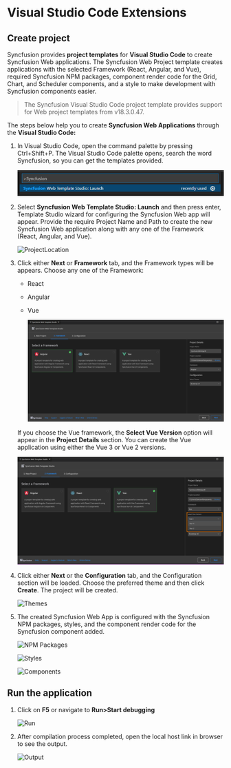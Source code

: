 # Visual Studio Code Extensions

## Create project

Syncfusion provides **project templates** for **Visual Studio Code** to create Syncfusion Web applications. The Syncfusion Web Project template creates applications with the selected Framework (React, Angular, and Vue), required Syncfusion NPM packages, component render code for the Grid, Chart, and Scheduler components, and a style to make development with Syncfusion components easier.

   > The Syncfusion Visual Studio Code project template provides support for Web project templates from v18.3.0.47.

The steps below help you to create **Syncfusion Web Applications** through the **Visual Studio Code:**

1. In Visual Studio Code, open the command palette by pressing Ctrl+Shift+P. The Visual Studio Code palette opens, search the word Syncfusion, so you can get the templates provided.

    ![CreateProjectPalette](../images/CreateProjectPalette.png)

2. Select **Syncfusion Web Template Studio: Launch** and then press enter, Template Studio wizard for configuring the Syncfusion Web app will appear. Provide the require Project Name and Path to create the new Syncfusion Web application along with any one of the Framework (React, Angular, and Vue).

    ![ProjectLocation](../images/ProjectLocationName.png)

3. Click either **Next** or **Framework** tab, and the Framework types will be appears. Choose any one of the Framework:
   * React
   * Angular
   * Vue

     ![Framework](../images/frameworktype.png)

    If you choose the Vue framework, the **Select Vue Version** option will appear in the **Project Details** section. You can create the Vue application using either the Vue 3 or Vue 2 versions.

    ![VueVersions](../images/vue-versions.png)

4. Click either **Next** or the **Configuration** tab, and the Configuration section will be loaded. Choose the preferred theme and then click **Create**. The project will be created.

    ![Themes](../images/Themes.png)

5. The created Syncfusion Web App is configured with the Syncfusion NPM packages, styles, and the component render code for the Syncfusion component added.

    ![NPM Packages](../images/vue-npm-install.png)

    ![Styles](../images/vue-styles.png)

    ![Components](../images/vue-components.png)

## Run the application

1. Click on **F5** or navigate to **Run>Start debugging**

    ![Run](../images/run.png)

2. After compilation process completed, open the local host link in browser to see the output.

    ![Output](../images/vue-compilation.png)